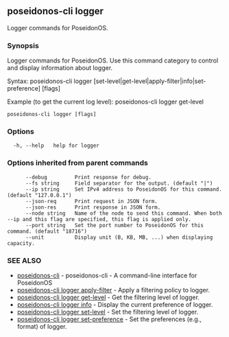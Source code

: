 ## poseidonos-cli logger

Logger commands for PoseidonOS.

### Synopsis


Logger commands for PoseidonOS. Use this command category to
control and display information about logger. 

Syntax: 
  poseidonos-cli logger [set-level|get-level|apply-filter|info|set-preference] [flags]

Example (to get the current log level):
  poseidonos-cli logger get-level
	  

```
poseidonos-cli logger [flags]
```

### Options

```
  -h, --help   help for logger
```

### Options inherited from parent commands

```
      --debug         Print response for debug.
      --fs string     Field separator for the output. (default "|")
      --ip string     Set IPv4 address to PoseidonOS for this command. (default "127.0.0.1")
      --json-req      Print request in JSON form.
      --json-res      Print response in JSON form.
      --node string   Name of the node to send this command. When both --ip and this flag are specified, this flag is applied only.
      --port string   Set the port number to PoseidonOS for this command. (default "18716")
      --unit          Display unit (B, KB, MB, ...) when displaying capacity.
```

### SEE ALSO

* [poseidonos-cli](poseidonos-cli.md)	 - poseidonos-cli - A command-line interface for PoseidonOS
* [poseidonos-cli logger apply-filter](poseidonos-cli_logger_apply-filter.md)	 - Apply a filtering policy to logger.
* [poseidonos-cli logger get-level](poseidonos-cli_logger_get-level.md)	 - Get the filtering level of logger.
* [poseidonos-cli logger info](poseidonos-cli_logger_info.md)	 - Display the current preference of logger.
* [poseidonos-cli logger set-level](poseidonos-cli_logger_set-level.md)	 - Set the filtering level of logger.
* [poseidonos-cli logger set-preference](poseidonos-cli_logger_set-preference.md)	 - Set the preferences (e.g., format) of logger.

